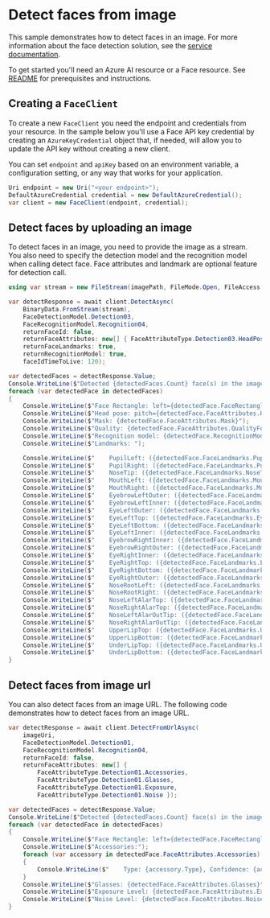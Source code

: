 # Detect faces from image

This sample demonstrates how to detect faces in an image. For more information about the face detection solution, see the [service documentation][face_detection].

To get started you'll need an Azure AI resource or a Face resource. See [README][README] for prerequisites and instructions.

## Creating a `FaceClient`

To create a new `FaceClient` you need the endpoint and credentials from your resource. In the sample below you'll use a Face API key credential by creating an `AzureKeyCredential` object that, if needed, will allow you to update the API key without creating a new client.

You can set `endpoint` and `apiKey` based on an environment variable, a configuration setting, or any way that works for your application.

```C# Snippet:CreateFaceClient
Uri endpoint = new Uri("<your endpoint>");
DefaultAzureCredential credential = new DefaultAzureCredential();
var client = new FaceClient(endpoint, credential);
```

## Detect faces by uploading an image

To detect faces in an image, you need to provide the image as a stream. You also need to specify the detection model and the recognition model when calling detect face. Face attributes and landmark are optional feature for detection call.

```C# Snippet:DetectFacesAsync
using var stream = new FileStream(imagePath, FileMode.Open, FileAccess.Read);

var detectResponse = await client.DetectAsync(
    BinaryData.FromStream(stream),
    FaceDetectionModel.Detection03,
    FaceRecognitionModel.Recognition04,
    returnFaceId: false,
    returnFaceAttributes: new[] { FaceAttributeType.Detection03.HeadPose, FaceAttributeType.Detection03.Mask, FaceAttributeType.Recognition04.QualityForRecognition },
    returnFaceLandmarks: true,
    returnRecognitionModel: true,
    faceIdTimeToLive: 120);

var detectedFaces = detectResponse.Value;
Console.WriteLine($"Detected {detectedFaces.Count} face(s) in the image.");
foreach (var detectedFace in detectedFaces)
{
    Console.WriteLine($"Face Rectangle: left={detectedFace.FaceRectangle.Left}, top={detectedFace.FaceRectangle.Top}, width={detectedFace.FaceRectangle.Width}, height={detectedFace.FaceRectangle.Height}");
    Console.WriteLine($"Head pose: pitch={detectedFace.FaceAttributes.HeadPose.Pitch}, roll={detectedFace.FaceAttributes.HeadPose.Roll}, yaw={detectedFace.FaceAttributes.HeadPose.Yaw}");
    Console.WriteLine($"Mask: {detectedFace.FaceAttributes.Mask}");
    Console.WriteLine($"Quality: {detectedFace.FaceAttributes.QualityForRecognition}");
    Console.WriteLine($"Recognition model: {detectedFace.RecognitionModel}");
    Console.WriteLine($"Landmarks: ");

    Console.WriteLine($"    PupilLeft: ({detectedFace.FaceLandmarks.PupilLeft.X}, {detectedFace.FaceLandmarks.PupilLeft.Y})");
    Console.WriteLine($"    PupilRight: ({detectedFace.FaceLandmarks.PupilRight.X}, {detectedFace.FaceLandmarks.PupilRight.Y})");
    Console.WriteLine($"    NoseTip: ({detectedFace.FaceLandmarks.NoseTip.X}, {detectedFace.FaceLandmarks.NoseTip.Y})");
    Console.WriteLine($"    MouthLeft: ({detectedFace.FaceLandmarks.MouthLeft.X}, {detectedFace.FaceLandmarks.MouthLeft.Y})");
    Console.WriteLine($"    MouthRight: ({detectedFace.FaceLandmarks.MouthRight.X}, {detectedFace.FaceLandmarks.MouthRight.Y})");
    Console.WriteLine($"    EyebrowLeftOuter: ({detectedFace.FaceLandmarks.EyebrowLeftOuter.X}, {detectedFace.FaceLandmarks.EyebrowLeftOuter.Y})");
    Console.WriteLine($"    EyebrowLeftInner: ({detectedFace.FaceLandmarks.EyebrowLeftInner.X}, {detectedFace.FaceLandmarks.EyebrowLeftInner.Y})");
    Console.WriteLine($"    EyeLeftOuter: ({detectedFace.FaceLandmarks.EyeLeftOuter.X}, {detectedFace.FaceLandmarks.EyeLeftOuter.Y})");
    Console.WriteLine($"    EyeLeftTop: ({detectedFace.FaceLandmarks.EyeLeftTop.X}, {detectedFace.FaceLandmarks.EyeLeftTop.Y})");
    Console.WriteLine($"    EyeLeftBottom: ({detectedFace.FaceLandmarks.EyeLeftBottom.X}, {detectedFace.FaceLandmarks.EyeLeftBottom.Y})");
    Console.WriteLine($"    EyeLeftInner: ({detectedFace.FaceLandmarks.EyeLeftInner.X}, {detectedFace.FaceLandmarks.EyeLeftInner.Y})");
    Console.WriteLine($"    EyebrowRightInner: ({detectedFace.FaceLandmarks.EyebrowRightInner.X}, {detectedFace.FaceLandmarks.EyebrowRightInner.Y})");
    Console.WriteLine($"    EyebrowRightOuter: ({detectedFace.FaceLandmarks.EyebrowRightOuter.X}, {detectedFace.FaceLandmarks.EyebrowRightOuter.Y})");
    Console.WriteLine($"    EyeRightInner: ({detectedFace.FaceLandmarks.EyeRightInner.X}, {detectedFace.FaceLandmarks.EyeRightInner.Y})");
    Console.WriteLine($"    EyeRightTop: ({detectedFace.FaceLandmarks.EyeRightTop.X}, {detectedFace.FaceLandmarks.EyeRightTop.Y})");
    Console.WriteLine($"    EyeRightBottom: ({detectedFace.FaceLandmarks.EyeRightBottom.X}, {detectedFace.FaceLandmarks.EyeRightBottom.Y})");
    Console.WriteLine($"    EyeRightOuter: ({detectedFace.FaceLandmarks.EyeRightOuter.X}, {detectedFace.FaceLandmarks.EyeRightOuter.Y})");
    Console.WriteLine($"    NoseRootLeft: ({detectedFace.FaceLandmarks.NoseRootLeft.X}, {detectedFace.FaceLandmarks.NoseRootLeft.Y})");
    Console.WriteLine($"    NoseRootRight: ({detectedFace.FaceLandmarks.NoseRootRight.X}, {detectedFace.FaceLandmarks.NoseRootRight.Y})");
    Console.WriteLine($"    NoseLeftAlarTop: ({detectedFace.FaceLandmarks.NoseLeftAlarTop.X}, {detectedFace.FaceLandmarks.NoseLeftAlarTop.Y})");
    Console.WriteLine($"    NoseRightAlarTop: ({detectedFace.FaceLandmarks.NoseRightAlarTop.X}, {detectedFace.FaceLandmarks.NoseRightAlarTop.Y})");
    Console.WriteLine($"    NoseLeftAlarOutTip: ({detectedFace.FaceLandmarks.NoseLeftAlarOutTip.X}, {detectedFace.FaceLandmarks.NoseLeftAlarOutTip.Y})");
    Console.WriteLine($"    NoseRightAlarOutTip: ({detectedFace.FaceLandmarks.NoseRightAlarOutTip.X}, {detectedFace.FaceLandmarks.NoseRightAlarOutTip.Y})");
    Console.WriteLine($"    UpperLipTop: ({detectedFace.FaceLandmarks.UpperLipTop.X}, {detectedFace.FaceLandmarks.UpperLipTop.Y})");
    Console.WriteLine($"    UpperLipBottom: ({detectedFace.FaceLandmarks.UpperLipBottom.X}, {detectedFace.FaceLandmarks.UpperLipBottom.Y})");
    Console.WriteLine($"    UnderLipTop: ({detectedFace.FaceLandmarks.UnderLipTop.X}, {detectedFace.FaceLandmarks.UnderLipTop.Y})");
    Console.WriteLine($"    UnderLipBottom: ({detectedFace.FaceLandmarks.UnderLipBottom.X}, {detectedFace.FaceLandmarks.UnderLipBottom.Y})");
}
```

## Detect faces from image url

You can also detect faces from an image URL. The following code demonstrates how to detect faces from an image URL.

```C# Snippet:DetectFacesFromUrlAsync
var detectResponse = await client.DetectFromUrlAsync(
    imageUri,
    FaceDetectionModel.Detection01,
    FaceRecognitionModel.Recognition04,
    returnFaceId: false,
    returnFaceAttributes: new[] {
        FaceAttributeType.Detection01.Accessories,
        FaceAttributeType.Detection01.Glasses,
        FaceAttributeType.Detection01.Exposure,
        FaceAttributeType.Detection01.Noise });

var detectedFaces = detectResponse.Value;
Console.WriteLine($"Detected {detectedFaces.Count} face(s) in the image.");
foreach (var detectedFace in detectedFaces)
{
    Console.WriteLine($"Face Rectangle: left={detectedFace.FaceRectangle.Left}, top={detectedFace.FaceRectangle.Top}, width={detectedFace.FaceRectangle.Width}, height={detectedFace.FaceRectangle.Height}");
    Console.WriteLine($"Accessories:");
    foreach (var accessory in detectedFace.FaceAttributes.Accessories)
    {
        Console.WriteLine($"    Type: {accessory.Type}, Confidence: {accessory.Confidence}");
    }
    Console.WriteLine($"Glasses: {detectedFace.FaceAttributes.Glasses}");
    Console.WriteLine($"Exposure Level: {detectedFace.FaceAttributes.Exposure.ExposureLevel}, Value: {detectedFace.FaceAttributes.Exposure.Value}");
    Console.WriteLine($"Noise Level: {detectedFace.FaceAttributes.Noise.NoiseLevel}, Value: {detectedFace.FaceAttributes.Noise.Value}");
}
```

[README]: https://github.com/Azure/azure-sdk-for-net/tree/main/sdk/vision/Azure.AI.Vision.Face#getting-started
[face_detection]: https://learn.microsoft.com/azure/ai-services/computer-vision/concept-face-detection
